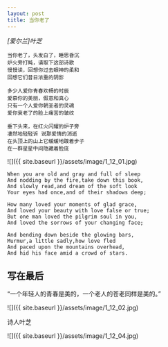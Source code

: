 ```yaml
---
layout: post
title: 当你老了
---
```


_[爱尔兰]叶芝_

~~~
当你老了，头发白了，睡思昏沉 
炉火旁打盹，请取下这部诗歌 
慢慢读，回想你过去眼神的柔和 
回想它们昔日浓重的阴影 
~~~


~~~
多少人爱你青春欢畅的时辰 
爱慕你的美丽，假意和真心 
只有一个人爱你朝圣者的灵魂 
爱你衰老了的脸上痛苦的皱纹 
~~~

~~~
垂下头来，在红火闪耀的炉子旁 
凄然地轻轻诉 说那爱情的消逝 
在头顶上的山上它缓缓地踱着步子 
在一群星星中间隐藏着脸庞
~~~

![]({{ site.baseurl }}/assets/image/1_12_01.jpg)

~~~
When you are old and gray and full of sleep
And nodding by the fire,take down this book, 
And slowly read,and dream of the soft look 
Your eyes had once,and of their shadows deep; 
~~~


~~~
How many loved your moments of glad grace, 
And loved your beauty with love false or true; 
But one man loved the pilgrim soul in you, 
And loved the sorrows of your changing face; 
~~~


~~~
And bending down beside the glowing bars, 
Murmur,a little sadly,how love fled 
And paced upon the mountains overhead, 
And hid his face amid a crowd of stars.
~~~




## 写在最后
“一个年轻人的青春是美的，一个老人的苍老同样是美的。” 

![]({{ site.baseurl }}/assets/image/1_12_02.jpg)

诗人叶芝

![]({{ site.baseurl }}/assets/image/1_12_04.jpg)
